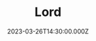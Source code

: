 ---
video:
  type: vimeo
  id: 812079015
speaker:
  permalink: bart-wilkins
  name: Bart Wilkins
title: Lord
image: https://i.imgur.com/N8QaJUJ.jpg
date: 2023-03-26T14:30:00.000Z
---